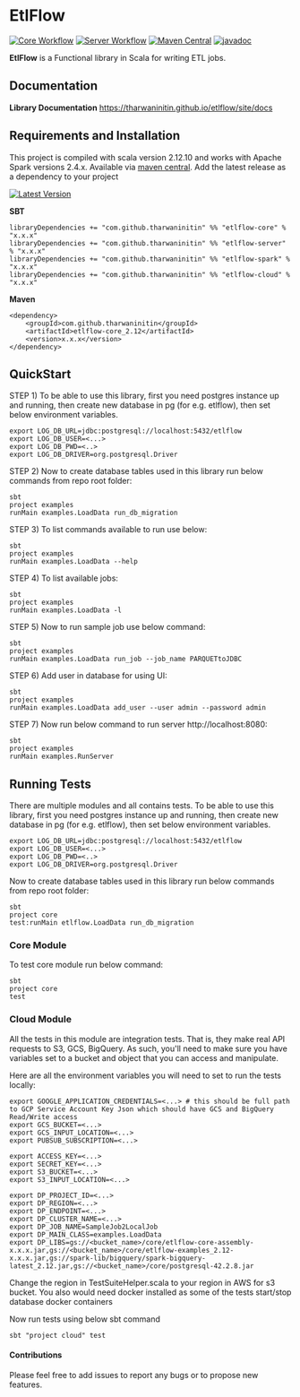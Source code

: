 EtlFlow
====

[![Core Workflow](https://github.com/tharwaninitin/etlflow/actions/workflows/core.yml/badge.svg)](https://github.com/tharwaninitin/etlflow/actions/workflows/core.yml)
[![Server Workflow](https://github.com/tharwaninitin/etlflow/actions/workflows/server.yml/badge.svg)](https://github.com/tharwaninitin/etlflow/actions/workflows/server.yml)
[![Maven Central](https://maven-badges.herokuapp.com/maven-central/com.github.tharwaninitin/etlflow-core_2.12/badge.svg)](https://mvnrepository.com/artifact/com.github.tharwaninitin/etlflow-core)
[![javadoc](https://javadoc.io/badge2/com.github.tharwaninitin/etlflow-core_2.12/javadoc.svg)](https://javadoc.io/doc/com.github.tharwaninitin/etlflow-core_2.12)

**EtlFlow** is a Functional library in Scala for writing ETL jobs.

## Documentation

__Library Documentation__  https://tharwaninitin.github.io/etlflow/site/docs

[comment]: <> (__Scala Test Coverage Report__  https://tharwaninitin.github.io/etlflow/testcovrep/)

## Requirements and Installation
This project is compiled with scala version 2.12.10 and works with Apache Spark versions 2.4.x.
Available via [maven central](https://mvnrepository.com/artifact/com.github.tharwaninitin/etlflow-core).
Add the latest release as a dependency to your project

[![Latest Version](https://maven-badges.herokuapp.com/maven-central/com.github.tharwaninitin/etlflow-core_2.12/badge.svg)](https://mvnrepository.com/artifact/com.github.tharwaninitin/etlflow-core)

__SBT__
```
libraryDependencies += "com.github.tharwaninitin" %% "etlflow-core" % "x.x.x"
libraryDependencies += "com.github.tharwaninitin" %% "etlflow-server" % "x.x.x"
libraryDependencies += "com.github.tharwaninitin" %% "etlflow-spark" % "x.x.x"
libraryDependencies += "com.github.tharwaninitin" %% "etlflow-cloud" % "x.x.x"
```
__Maven__
```
<dependency>
    <groupId>com.github.tharwaninitin</groupId>
    <artifactId>etlflow-core_2.12</artifactId>
    <version>x.x.x</version>
</dependency>
```

## QuickStart
STEP 1) To be able to use this library, first you need postgres instance up and running, then create new database in pg (for e.g. etlflow), then set below environment variables.
 ```shell
 export LOG_DB_URL=jdbc:postgresql://localhost:5432/etlflow
 export LOG_DB_USER=<...>
 export LOG_DB_PWD=<..>
 export LOG_DB_DRIVER=org.postgresql.Driver
```

STEP 2) Now to create database tables used in this library run below commands from repo root folder:
```shell
sbt
project examples
runMain examples.LoadData run_db_migration
```

STEP 3) To list commands available to run use below:
```shell
sbt
project examples
runMain examples.LoadData --help
```

STEP 4) To list available jobs:
```shell
sbt
project examples
runMain examples.LoadData -l
```

STEP 5) Now to run sample job use below command:
```shell
sbt
project examples
runMain examples.LoadData run_job --job_name PARQUETtoJDBC
```

STEP 6) Add user in database for using UI:
```shell
sbt
project examples
runMain examples.LoadData add_user --user admin --password admin
```

STEP 7) Now run below command to run server http://localhost:8080:
```shell
sbt
project examples
runMain examples.RunServer 
```

## Running Tests
There are multiple modules and all contains tests. To be able to use this library, first you need postgres instance up and running, then create new database in pg (for e.g. etlflow), then set below environment variables.
 ```shell
 export LOG_DB_URL=jdbc:postgresql://localhost:5432/etlflow
 export LOG_DB_USER=<...>
 export LOG_DB_PWD=<..>
 export LOG_DB_DRIVER=org.postgresql.Driver
```
Now to create database tables used in this library run below commands from repo root folder:
```shell
sbt
project core
test:runMain etlflow.LoadData run_db_migration
```
### Core Module
To test core module run below command:
```shell
sbt
project core
test
```
### Cloud Module
All the tests in this module are integration tests. That is, they make real API requests to S3, GCS, BigQuery.
As such, you'll need to make sure you have variables set to a bucket and object that you can access and manipulate.

Here are all the environment variables you will need to set to run the tests locally:

 ```shell
 export GOOGLE_APPLICATION_CREDENTIALS=<...> # this should be full path to GCP Service Account Key Json which should have GCS and BigQuery Read/Write access
 export GCS_BUCKET=<...> 
 export GCS_INPUT_LOCATION=<...>
 export PUBSUB_SUBSCRIPTION=<...>

 export ACCESS_KEY=<...>
 export SECRET_KEY=<...>
 export S3_BUCKET=<...>
 export S3_INPUT_LOCATION=<...>

 export DP_PROJECT_ID=<...>
 export DP_REGION=<...>
 export DP_ENDPOINT=<...>
 export DP_CLUSTER_NAME=<...>
 export DP_JOB_NAME=SampleJob2LocalJob
 export DP_MAIN_CLASS=examples.LoadData
 export DP_LIBS=gs://<bucket_name>/core/etlflow-core-assembly-x.x.x.jar,gs://<bucket_name>/core/etlflow-examples_2.12-x.x.x.jar,gs://spark-lib/bigquery/spark-bigquery-latest_2.12.jar,gs://<bucket_name>/core/postgresql-42.2.8.jar
```
Change the region in TestSuiteHelper.scala to your region in AWS for s3 bucket.
You also would need docker installed as some of the tests start/stop database docker containers

Now run tests using below sbt command
 ```shell
 sbt "project cloud" test
 ```



#### Contributions
Please feel free to add issues to report any bugs or to propose new features.
